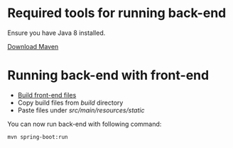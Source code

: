 # Required tools for running back-end

Ensure you have Java 8 installed.

[Download Maven](https://maven.apache.org/download.cgi)

# Running back-end with front-end

- [Build front-end files](https://github.com/Jindetta/CV-generator-frontend/tree/dev)
- Copy build files from *build* directory
- Paste files under *src/main/resources/static*

You can now run back-end with following command:

`mvn spring-boot:run`